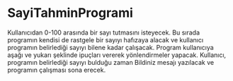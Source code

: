 # SayiTahminProgrami
 Kullanıcıdan  0-100 arasında bir sayı tutmasını isteyecek. Bu sırada programın kendisi de rastgele bir sayıyı hafızaya alacak ve kullanıcı programın belirlediği sayıyı bilene kadar çalışacak. Program kullanıcıya aşağı ve yukarı şeklinde ipuçları vererek yönlendirmeler yapacak. Kullanıcı, programın belirlediği sayıyı bulduğu zaman Bildiniz mesajı yazılacak ve programın çalışması sona erecek.

